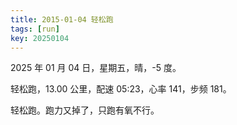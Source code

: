```yaml
---
title: 2015-01-04 轻松跑
tags: [run]
key: 20250104
---
```


2025 年 01 月 04 日，星期五，晴，-5 度。

轻松跑，13.00 公里，配速 05:23，心率 141，步频 181。

<!--more-->

轻松跑。跑力又掉了，只跑有氧不行。

<div class="strava-embed-placeholder" data-embed-type="activity" data-embed-id="13259054805" data-style="standard" data-from-embed="false"></div><script src="https://strava-embeds.com/embed.js"></script>
